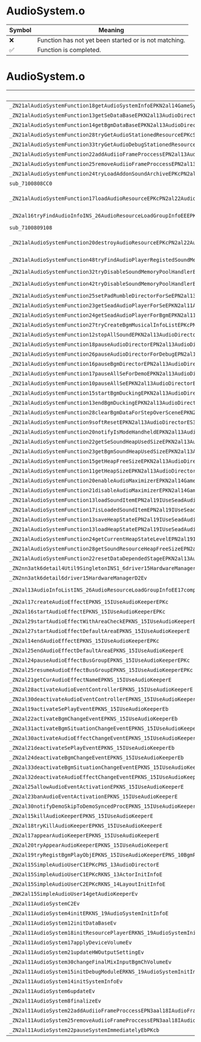 # AudioSystem.o
| Symbol | Meaning 
| ------------- | ------------- 
| :x: | Function has not yet been started or is not matching. 
| :white_check_mark: | Function is completed. 


# AudioSystem.o
| Symbol (Demangled) | Symbol (Mangled) | Decompiled? |
| ------------- |  ------------- | ------------- |
| `_ZN21alAudioSystemFunction18getAudioSystemInfoEPKN2al14GameSystemInfoE` | `alAudioSystemFunction::getAudioSystemInfo(al::GameSystemInfo const*)` | :white_check_mark: |
| `_ZN21alAudioSystemFunction13getSeDataBaseEPKN2al13AudioDirectorE` | `alAudioSystemFunction::getSeDataBase(al::AudioDirector const*)` | :white_check_mark: |
| `_ZN21alAudioSystemFunction14getBgmDataBaseEPKN2al13AudioDirectorE` | `alAudioSystemFunction::getBgmDataBase(al::AudioDirector const*)` | :white_check_mark: |
| `_ZN21alAudioSystemFunction28tryGetAudioStationedResourceEPKcS1_` | `alAudioSystemFunction::tryGetAudioStationedResource(char const*,char const*)` | :white_check_mark: |
| `_ZN21alAudioSystemFunction33tryGetAudioDebugStationedResourceEPKcS1_` | `alAudioSystemFunction::tryGetAudioDebugStationedResource(char const*,char const*)` | :white_check_mark: |
| `_ZN21alAudioSystemFunction22addAudiioFrameProccessEPN2al13AudioDirectorEPN3aal18IAudioFrameProcessE` | `alAudioSystemFunction::addAudiioFrameProccess(al::AudioDirector *,aal::IAudioFrameProcess *)` | :white_check_mark: |
| `_ZN21alAudioSystemFunction25removeAudiioFrameProccessEPN2al13AudioDirectorEPN3aal18IAudioFrameProcessE` | `alAudioSystemFunction::removeAudiioFrameProccess(al::AudioDirector *,aal::IAudioFrameProcess *)` | :white_check_mark: |
| `_ZN21alAudioSystemFunction24tryLoadAddonSoundArchiveEPKcPN2al15SeadAudioPlayerE` | `alAudioSystemFunction::tryLoadAddonSoundArchive(char const*,al::SeadAudioPlayer *)` | :white_check_mark: |
| `sub_7100808CC0` | `` | :white_check_mark: |
| `_ZN21alAudioSystemFunction17loadAudioResourceEPKcPN2al22AudioInfoListWithPartsINS2_26AudioResourceLoadGroupInfoEEEPNS2_15SeadAudioPlayerES8_` | `alAudioSystemFunction::loadAudioResource(char const*,al::AudioInfoListWithParts<al::AudioResourceLoadGroupInfo> *,al::SeadAudioPlayer *,al::SeadAudioPlayer *)` | :white_check_mark: |
| `_ZN2al16tryFindAudioInfoINS_26AudioResourceLoadGroupInfoEEEPKT_PKNS_22AudioInfoListWithPartsIS2_EEPKc` | `al::AudioResourceLoadGroupInfo const* al::tryFindAudioInfo<al::AudioResourceLoadGroupInfo>(al::AudioInfoListWithParts<al::AudioResourceLoadGroupInfo> const*,char const*)` | :white_check_mark: |
| `sub_7100809108` | `` | :white_check_mark: |
| `_ZN21alAudioSystemFunction20destroyAudioResourceEPKcPN2al22AudioInfoListWithPartsINS2_26AudioResourceLoadGroupInfoEEEPNS2_15SeadAudioPlayerES8_` | `alAudioSystemFunction::destroyAudioResource(char const*,al::AudioInfoListWithParts<al::AudioResourceLoadGroupInfo> *,al::SeadAudioPlayer *,al::SeadAudioPlayer *)` | :white_check_mark: |
| `_ZN21alAudioSystemFunction48tryFindAudioPlayerRegistedSoundMemoryPoolHandlerEPKcPN2al15SeadAudioPlayerES4_` | `alAudioSystemFunction::tryFindAudioPlayerRegistedSoundMemoryPoolHandler(char const*,al::SeadAudioPlayer *,al::SeadAudioPlayer *)` | :white_check_mark: |
| `_ZN21alAudioSystemFunction32tryDisableSoundMemoryPoolHandlerEPKcPN2al15SeadAudioPlayerE` | `alAudioSystemFunction::tryDisableSoundMemoryPoolHandler(char const*,al::SeadAudioPlayer *)` | :white_check_mark: |
| `_ZN21alAudioSystemFunction42tryDisableSoundMemoryPoolHandlerByFilePathEPKcPN2al15SeadAudioPlayerE` | `alAudioSystemFunction::tryDisableSoundMemoryPoolHandlerByFilePath(char const*,al::SeadAudioPlayer *)` | :white_check_mark: |
| `_ZN21alAudioSystemFunction25setPadRumbleDirectorForSeEPN2al13AudioDirectorEPNS0_17PadRumbleDirectorE` | `alAudioSystemFunction::setPadRumbleDirectorForSe(al::AudioDirector *,al::PadRumbleDirector *)` | :white_check_mark: |
| `_ZN21alAudioSystemFunction23getSeadAudioPlayerForSeEPKN2al11AudioSystemE` | `alAudioSystemFunction::getSeadAudioPlayerForSe(al::AudioSystem const*)` | :white_check_mark: |
| `_ZN21alAudioSystemFunction24getSeadAudioPlayerForBgmEPKN2al11AudioSystemE` | `alAudioSystemFunction::getSeadAudioPlayerForBgm(al::AudioSystem const*)` | :white_check_mark: |
| `_ZN21alAudioSystemFunction27tryCreateBgmMusicalInfoListEPKcPN2al11BgmDataBaseE` | `alAudioSystemFunction::tryCreateBgmMusicalInfoList(char const*,al::BgmDataBase *)` | :white_check_mark: |
| `_ZN21alAudioSystemFunction12stopAllSoundEPKN2al13AudioDirectorEib` | `alAudioSystemFunction::stopAllSound(al::AudioDirector const*,int,bool)` | :white_check_mark: |
| `_ZN21alAudioSystemFunction18pauseAudioDirectorEPN2al13AudioDirectorEbj` | `alAudioSystemFunction::pauseAudioDirector(al::AudioDirector *,bool,unsigned int)` | :white_check_mark: |
| `_ZN21alAudioSystemFunction26pauseAudioDirectorForDebugEPN2al13AudioDirectorEbj` | `alAudioSystemFunction::pauseAudioDirectorForDebug(al::AudioDirector *,bool,unsigned int)` | :white_check_mark: |
| `_ZN21alAudioSystemFunction16pauseBgmDirectorEPN2al13AudioDirectorEbj` | `alAudioSystemFunction::pauseBgmDirector(al::AudioDirector *,bool,unsigned int)` | :white_check_mark: |
| `_ZN21alAudioSystemFunction17pauseAllSeForDemoEPKN2al13AudioDirectorEbj` | `alAudioSystemFunction::pauseAllSeForDemo(al::AudioDirector const*,bool,unsigned int)` | :white_check_mark: |
| `_ZN21alAudioSystemFunction10pauseAllSeEPKN2al13AudioDirectorEbj` | `alAudioSystemFunction::pauseAllSe(al::AudioDirector const*,bool,unsigned int)` | :white_check_mark: |
| `_ZN21alAudioSystemFunction15startBgmDuckingEPKN2al13AudioDirectorE` | `alAudioSystemFunction::startBgmDucking(al::AudioDirector const*)` | :white_check_mark: |
| `_ZN21alAudioSystemFunction13endBgmDuckingEPKN2al13AudioDirectorE` | `alAudioSystemFunction::endBgmDucking(al::AudioDirector const*)` | :white_check_mark: |
| `_ZN21alAudioSystemFunction28clearBgmDataForStepOverSceneEPKN2al13AudioDirectorE` | `alAudioSystemFunction::clearBgmDataForStepOverScene(al::AudioDirector const*)` | :white_check_mark: |
| `_ZN21alAudioSystemFunction9softResetEPKN2al13AudioDirectorES3_` | `alAudioSystemFunction::softReset(al::AudioDirector const*,al::AudioDirector const*)` | :white_check_mark: |
| `_ZN21alAudioSystemFunction20notifyIsModeHandheldEPKN2al13AudioDirectorEb` | `alAudioSystemFunction::notifyIsModeHandheld(al::AudioDirector const*,bool)` | :white_check_mark: |
| `_ZN21alAudioSystemFunction22getSeSoundHeapUsedSizeEPKN2al13AudioDirectorE` | `alAudioSystemFunction::getSeSoundHeapUsedSize(al::AudioDirector const*)` | :white_check_mark: |
| `_ZN21alAudioSystemFunction23getBgmSoundHeapUsedSizeEPKN2al13AudioDirectorE` | `alAudioSystemFunction::getBgmSoundHeapUsedSize(al::AudioDirector const*)` | :white_check_mark: |
| `_ZN21alAudioSystemFunction15getHeapFreeSizeEPKN2al13AudioDirectorE` | `alAudioSystemFunction::getHeapFreeSize(al::AudioDirector const*)` | :white_check_mark: |
| `_ZN21alAudioSystemFunction11getHeapSizeEPKN2al13AudioDirectorE` | `alAudioSystemFunction::getHeapSize(al::AudioDirector const*)` | :white_check_mark: |
| `_ZN21alAudioSystemFunction20enableAudioMaximizerEPKN2al14GameSystemInfoE` | `alAudioSystemFunction::enableAudioMaximizer(al::GameSystemInfo const*)` | :white_check_mark: |
| `_ZN21alAudioSystemFunction21disableAudioMaximizerEPKN2al14GameSystemInfoE` | `alAudioSystemFunction::disableAudioMaximizer(al::GameSystemInfo const*)` | :white_check_mark: |
| `_ZN21alAudioSystemFunction13loadSoundItemEPN2al19IUseSeadAudioPlayerEjj` | `alAudioSystemFunction::loadSoundItem(al::IUseSeadAudioPlayer *,unsigned int,unsigned int)` | :white_check_mark: |
| `_ZN21alAudioSystemFunction17isLoadedSoundItemEPN2al19IUseSeadAudioPlayerEj` | `alAudioSystemFunction::isLoadedSoundItem(al::IUseSeadAudioPlayer *,unsigned int)` | :white_check_mark: |
| `_ZN21alAudioSystemFunction13saveHeapStateEPN2al19IUseSeadAudioPlayerE` | `alAudioSystemFunction::saveHeapState(al::IUseSeadAudioPlayer *)` | :white_check_mark: |
| `_ZN21alAudioSystemFunction13loadHeapStateEPN2al19IUseSeadAudioPlayerEi` | `alAudioSystemFunction::loadHeapState(al::IUseSeadAudioPlayer *,int)` | :white_check_mark: |
| `_ZN21alAudioSystemFunction24getCurrentHeapStateLevelEPN2al19IUseSeadAudioPlayerE` | `alAudioSystemFunction::getCurrentHeapStateLevel(al::IUseSeadAudioPlayer *)` | :white_check_mark: |
| `_ZN21alAudioSystemFunction28getSoundResourceHeapFreeSizeEPN2al19IUseSeadAudioPlayerE` | `alAudioSystemFunction::getSoundResourceHeapFreeSize(al::IUseSeadAudioPlayer *)` | :white_check_mark: |
| `_ZN21alAudioSystemFunction22resetDataDependedStageEPKN2al13AudioDirectorEPKci` | `alAudioSystemFunction::resetDataDependedStage(al::AudioDirector const*,char const*,int)` | :white_check_mark: |
| `_ZN2nn3atk6detail4Util9SingletonINS1_6driver15HardwareManagerEE11GetInstanceEv` | `nn::atk::detail::Util::Singleton<nn::atk::detail::driver::HardwareManager>::GetInstance(void)` | :white_check_mark: |
| `_ZN2nn3atk6detail6driver15HardwareManagerD2Ev` | `nn::atk::detail::driver::HardwareManager::~HardwareManager()` | :white_check_mark: |
| `_ZN2al13AudioInfoListINS_26AudioResourceLoadGroupInfoEE17compareInfoAndKeyEPKS1_PKc` | `al::AudioInfoList<al::AudioResourceLoadGroupInfo>::compareInfoAndKey(al::AudioResourceLoadGroupInfo const*,char const*)` | :white_check_mark: |
| `_ZN2al17createAudioEffectEPKNS_15IUseAudioKeeperEPKc` | `al::createAudioEffect(al::IUseAudioKeeper const*,char const*)` | :white_check_mark: |
| `_ZN2al16startAudioEffectEPKNS_15IUseAudioKeeperEPKc` | `al::startAudioEffect(al::IUseAudioKeeper const*,char const*)` | :white_check_mark: |
| `_ZN2al29startAudioEffectWithAreaCheckEPKNS_15IUseAudioKeeperE` | `al::startAudioEffectWithAreaCheck(al::IUseAudioKeeper const*)` | :white_check_mark: |
| `_ZN2al27startAudioEffectDefaultAreaEPKNS_15IUseAudioKeeperE` | `al::startAudioEffectDefaultArea(al::IUseAudioKeeper const*)` | :white_check_mark: |
| `_ZN2al14endAudioEffectEPKNS_15IUseAudioKeeperEPKc` | `al::endAudioEffect(al::IUseAudioKeeper const*,char const*)` | :white_check_mark: |
| `_ZN2al25endAudioEffectDefaultAreaEPKNS_15IUseAudioKeeperE` | `al::endAudioEffectDefaultArea(al::IUseAudioKeeper const*)` | :white_check_mark: |
| `_ZN2al24pauseAudioEffectBusGroupEPKNS_15IUseAudioKeeperEPKc` | `al::pauseAudioEffectBusGroup(al::IUseAudioKeeper const*,char const*)` | :white_check_mark: |
| `_ZN2al25resumeAudioEffectBusGroupEPKNS_15IUseAudioKeeperEPKc` | `al::resumeAudioEffectBusGroup(al::IUseAudioKeeper const*,char const*)` | :white_check_mark: |
| `_ZN2al21getCurAudioEffectNameEPKNS_15IUseAudioKeeperE` | `al::getCurAudioEffectName(al::IUseAudioKeeper const*)` | :white_check_mark: |
| `_ZN2al28activateAudioEventControllerEPKNS_15IUseAudioKeeperE` | `al::activateAudioEventController(al::IUseAudioKeeper const*)` | :white_check_mark: |
| `_ZN2al30deactivateAudioEventControllerEPKNS_15IUseAudioKeeperE` | `al::deactivateAudioEventController(al::IUseAudioKeeper const*)` | :white_check_mark: |
| `_ZN2al19activateSePlayEventEPKNS_15IUseAudioKeeperEb` | `al::activateSePlayEvent(al::IUseAudioKeeper const*,bool)` | :white_check_mark: |
| `_ZN2al22activateBgmChangeEventEPKNS_15IUseAudioKeeperEb` | `al::activateBgmChangeEvent(al::IUseAudioKeeper const*,bool)` | :white_check_mark: |
| `_ZN2al31activateBgmSituationChangeEventEPKNS_15IUseAudioKeeperEb` | `al::activateBgmSituationChangeEvent(al::IUseAudioKeeper const*,bool)` | :white_check_mark: |
| `_ZN2al30activateAudioEffectChangeEventEPKNS_15IUseAudioKeeperEb` | `al::activateAudioEffectChangeEvent(al::IUseAudioKeeper const*,bool)` | :white_check_mark: |
| `_ZN2al21deactivateSePlayEventEPKNS_15IUseAudioKeeperEb` | `al::deactivateSePlayEvent(al::IUseAudioKeeper const*,bool)` | :white_check_mark: |
| `_ZN2al24deactivateBgmChangeEventEPKNS_15IUseAudioKeeperEb` | `al::deactivateBgmChangeEvent(al::IUseAudioKeeper const*,bool)` | :white_check_mark: |
| `_ZN2al33deactivateBgmSituationChangeEventEPKNS_15IUseAudioKeeperEb` | `al::deactivateBgmSituationChangeEvent(al::IUseAudioKeeper const*,bool)` | :white_check_mark: |
| `_ZN2al32deactivateAudioEffectChangeEventEPKNS_15IUseAudioKeeperEb` | `al::deactivateAudioEffectChangeEvent(al::IUseAudioKeeper const*,bool)` | :white_check_mark: |
| `_ZN2al25allowAudioEventActivationEPKNS_15IUseAudioKeeperE` | `al::allowAudioEventActivation(al::IUseAudioKeeper const*)` | :white_check_mark: |
| `_ZN2al23banAudioEventActivationEPKNS_15IUseAudioKeeperE` | `al::banAudioEventActivation(al::IUseAudioKeeper const*)` | :white_check_mark: |
| `_ZN2al30notifyDemoSkipToDemoSyncedProcEPKNS_15IUseAudioKeeperE` | `al::notifyDemoSkipToDemoSyncedProc(al::IUseAudioKeeper const*)` | :white_check_mark: |
| `_ZN2al15killAudioKeeperEPKNS_15IUseAudioKeeperE` | `al::killAudioKeeper(al::IUseAudioKeeper const*)` | :white_check_mark: |
| `_ZN2al18tryKillAudioKeeperEPKNS_15IUseAudioKeeperE` | `al::tryKillAudioKeeper(al::IUseAudioKeeper const*)` | :white_check_mark: |
| `_ZN2al17appearAudioKeeperEPKNS_15IUseAudioKeeperE` | `al::appearAudioKeeper(al::IUseAudioKeeper const*)` | :white_check_mark: |
| `_ZN2al20tryAppearAudioKeeperEPKNS_15IUseAudioKeeperE` | `al::tryAppearAudioKeeper(al::IUseAudioKeeper const*)` | :white_check_mark: |
| `_ZN2al19tryRegistBgmPlayObjEPKNS_15IUseAudioKeeperEPNS_10BgmPlayObjE` | `al::tryRegistBgmPlayObj(al::IUseAudioKeeper const*,al::BgmPlayObj *)` | :white_check_mark: |
| `_ZN2al15SimpleAudioUserC1EPKcPNS_13AudioDirectorE` | `al::SimpleAudioUser::SimpleAudioUser(char const*,al::AudioDirector *)` | :white_check_mark: |
| `_ZN2al15SimpleAudioUserC1EPKcRKNS_13ActorInitInfoE` | `al::SimpleAudioUser::SimpleAudioUser(char const*,al::ActorInitInfo const&)` | :white_check_mark: |
| `_ZN2al15SimpleAudioUserC2EPKcRKNS_14LayoutInitInfoE` | `al::SimpleAudioUser::SimpleAudioUser(char const*,al::LayoutInitInfo const&)` | :white_check_mark: |
| `_ZNK2al15SimpleAudioUser14getAudioKeeperEv` | `al::SimpleAudioUser::getAudioKeeper(void)const` | :white_check_mark: |
| `_ZN2al11AudioSystemC2Ev` | `al::AudioSystem::AudioSystem(void)` | :white_check_mark: |
| `_ZN2al11AudioSystem4initERKNS_19AudioSystemInitInfoE` | `al::AudioSystem::init(al::AudioSystemInitInfo const&)` | :white_check_mark: |
| `_ZN2al11AudioSystem12initDataBaseEv` | `al::AudioSystem::initDataBase(void)` | :white_check_mark: |
| `_ZN2al11AudioSystem18initResourcePlayerERKNS_19AudioSystemInitInfoE` | `al::AudioSystem::initResourcePlayer(al::AudioSystemInitInfo const&)` | :white_check_mark: |
| `_ZN2al11AudioSystem17applyDeviceVolumeEv` | `al::AudioSystem::applyDeviceVolume(void)` | :white_check_mark: |
| `_ZN2al11AudioSystem21updateHWOutputSettingEv` | `al::AudioSystem::updateHWOutputSetting(void)` | :white_check_mark: |
| `_ZN2al11AudioSystem30changeFinalMixInputBgmChVolumeEv` | `al::AudioSystem::changeFinalMixInputBgmChVolume(void)` | :white_check_mark: |
| `_ZN2al11AudioSystem15initDebugModuleERKNS_19AudioSystemInitInfoE` | `al::AudioSystem::initDebugModule(al::AudioSystemInitInfo const&)` | :white_check_mark: |
| `_ZN2al11AudioSystem14initSystemInfoEv` | `al::AudioSystem::initSystemInfo(void)` | :white_check_mark: |
| `_ZN2al11AudioSystem6updateEv` | `al::AudioSystem::update(void)` | :white_check_mark: |
| `_ZN2al11AudioSystem8finalizeEv` | `al::AudioSystem::finalize(void)` | :white_check_mark: |
| `_ZN2al11AudioSystem22addAudiioFrameProccessEPN3aal18IAudioFrameProcessE` | `al::AudioSystem::addAudiioFrameProccess(aal::IAudioFrameProcess *)` | :white_check_mark: |
| `_ZN2al11AudioSystem25removeAudiioFrameProccessEPN3aal18IAudioFrameProcessE` | `al::AudioSystem::removeAudiioFrameProccess(aal::IAudioFrameProcess *)` | :white_check_mark: |
| `_ZN2al11AudioSystem22pauseSystemImmediatelyEbPKcb` | `al::AudioSystem::pauseSystemImmediately(bool,char const*,bool)` | :white_check_mark: |
